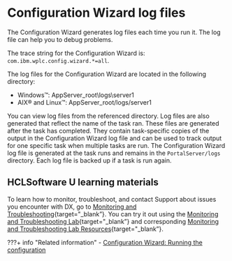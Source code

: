 # Configuration Wizard log files

The Configuration Wizard generates log files each time you run it. The log file can help you to debug problems.

The trace string for the Configuration Wizard is: `com.ibm.wplc.config.wizard.*=all`.

The log files for the Configuration Wizard are located in the following directory:

-   Windows™: AppServer_root\logs\server1
-   AIX® and Linux™: AppServer_root/logs/server1

You can view log files from the referenced directory. Log files are also generated that reflect the name of the task ran. These files are generated after the task has completed. They contain task-specific copies of the output in the Configuration Wizard log file and can be used to track output for one specific task when multiple tasks are run. The Configuration Wizard log file is generated at the task runs and remains in the `PortalServer/logs` directory. Each log file is backed up if a task is run again.

## HCLSoftware U learning materials

To learn how to monitor, troubleshoot, and contact Support about issues you encounter with DX, go to [Monitoring and Troubleshooting](https://hclsoftwareu.hcltechsw.com/component/axs/?view=sso_config&id=3&forward=https%3A%2F%2Fhclsoftwareu.hcltechsw.com%2Fcourses%2Flesson%2F%3Fid%3D3436){target="_blank”}. You can try it out using the [Monitoring and Troubleshooting Lab](https://hclsoftwareu.hcltechsw.com/images/Lc4sMQCcN5uxXmL13gSlsxClNTU3Mjc3NTc4MTc2/DS_Academy/DX/Administrator/HDX-ADM-200_Monitoring_and_Troubleshooting_Lab.pdf){target="_blank”} and corresponding [Monitoring and Troubleshooting Lab Resources](https://hclsoftwareu.hcltechsw.com/images/Lc4sMQCcN5uxXmL13gSlsxClNTU3Mjc3NTc4MTc2/DS_Academy/DX/Administrator/HDX-ADM-200_Monitoring_and_Troubleshooting_Lab_Resources.zip){target="_blank”}.

???+ info "Related information" 
    -   [Configuration Wizard: Running the configuration](../../../manage/portal_admin_tools/cfg_wizard/usage/cw_workflow_opt.md)
